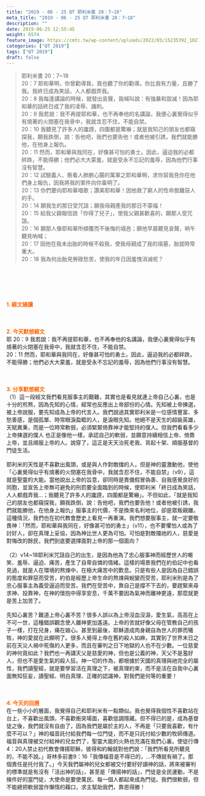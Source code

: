```yaml
---
title: "2019 - 06 - 25 QT 耶利米書 20：7~18"
meta_title: "2019 - 06 - 25 QT 耶利米書 20：7~18"
description: ""
date: 2019-06-25 12:55:45
weight: 6574
feature_image: https://cmtc.tw/wp-content/uploads/2022/03/15235392_10211799862337740_180693556567566654_o-1.webp
categories: ["QT 2019"]
tags: ["QT 2019"]
draft: false
---
```


<blockquote>耶利米書 20：7~18<br />
20：7 耶和華啊，你曾勸導我，我也聽了你的勸導。你比我有力量，且勝了我。我終日成為笑話，人人都戲弄我。<br />
20：8 我每逢講論的時候，就發出哀聲，我喊叫說：有強暴和毀滅！因為耶和華的話終日成了我的凌辱、譏刺。<br />
20：9 我若說：我不再提耶和華，也不再奉他的名講論，我便心裏覺得似乎有燒著的火閉塞在我骨中，我就含忍不住，不能自禁。<br />
20：10 我聽見了許多人的讒謗，四圍都是驚嚇；就是我知己的朋友也都窺探我，願我跌倒，說：告他吧，我們也要告他！或者他被引誘，我們就能勝他，在他身上報仇。<br />
20：11 然而，耶和華與我同在，好像甚可怕的勇士。因此，逼迫我的必都絆跌，不能得勝；他們必大大蒙羞，就是受永不忘記的羞辱，因為他們行事沒有智慧。<br />
20：12 試驗義人、察看人肺腑心腸的萬軍之耶和華啊，求你容我見你在他們身上報仇，因我將我的案件向你稟明了。<br />
20：13 你們要向耶和華唱歌；讚美耶和華！因他救了窮人的性命脫離惡人的手。<br />
20：14 願我生的那日受咒詛；願我母親產我的那日不蒙福！<br />
20：15 給我父親報信說「你得了兒子」，使我父親甚歡喜的，願那人受咒詛。<br />
20：16 願那人像耶和華所傾覆而不後悔的城邑；願他早晨聽見哀聲，晌午聽見吶喊；<br />
20：17 因他在我未出胎的時候不殺我，使我母親成了我的墳墓，胎就時常重大。<br />
20：18 我為何出胎見勞碌愁苦，使我的年日因羞愧消滅呢？</blockquote><br />
&nbsp;<br />
<br />
&nbsp;<br />
<br />
<span style="color: #ff6600;"><strong>1. </strong><strong>經文誦讀</strong></span><br />
<br />
<span style="color: #ff6600;"><strong> </strong></span><br />
<br />
<span style="color: #ff6600;"><strong>2. 今天默想</strong><strong>經文<br />
</strong></span>耶 20：9 我若說：我不再提耶和華，也不再奉他的名講論，我便心裏覺得似乎有燒著的火閉塞在我骨中，我就含忍不住，不能自禁。<br />
20：11 然而，耶和華與我同在，好像甚可怕的勇士。因此，逼迫我的必都絆跌，不能得勝；他們必大大蒙羞，就是受永不忘記的羞辱，因為他們行事沒有智慧。<br />
<br />
&nbsp;<br />
<br />
<span style="color: #ff6600;"><strong>3. 分享默想經文<br />
</strong></span>（1）這一段經文我們看見服事主的艱難，其實也是看見就連上帝自己心裏，也是十分的煎熬，因為先知的心情，經常也反應出上帝部份的心情。先知被上帝揀選，被上帝說服，要先知成為上帝的代言人。我們說過其實耶利米是一位感情豐富、多愁善感，是個孤單、時常眼淚盈眶的人，是淚眼先知。他絕不是天生的超級英雄，天賦異秉，而是一位時常軟弱，必須緊緊倚靠神才能堅持的僕人。但我們看看多少上帝揀選的僕人 也正是像他一樣，承認自己的軟弱，並願意持續相信上帝、倚靠上帝，並且順服上帝的人。說穿了，這正是天天治死老我、背起十架、順服基督的門徒生活。<br />
<br />
耶利米的天性是不喜歡出風頭，或是與人作對敵擋的人，但是神的靈激動他，使他「心裏覺得似乎有燒著的火閉塞在我骨中，我就含忍不住，不能自禁」（v9），這就是聖靈的大能。當他說出上帝的旨意，卻同時是責備假冒偽善、自我感覺良好的同胞，並宣告上帝無可避免的刑罰要全面臨到的時候，使耶利米「終日成為笑話，人人都戲弄我…；我聽見了許多人的讒謗，四圍都是驚嚇」。不但如此，「就是我知己的朋友也都窺探我，願我跌倒，說：告他吧，我們也要告他！或者他被引誘，我們就能勝他，在他身上報仇」服事主的代價，不是換來名利地位，卻是眾叛親離。這種情況，我們也在初代教會歷史上看見一再重演。我們想要服事主，就一定要敬畏神：「然而，耶和華與我同在，好像甚可怕的勇士」（v11），也不要懼怕人或為了討好人，卻在真理上妥協，因為神比世人更為可怕。可怕是對敵擋祂的人，慈愛是對悔改的餘民，我們到底要選擇面對上帝的那一個面向？<br />
<br />
（2）v14~18耶利米咒詛自己的出生，是因為他為了忠心服事神而經歷世人的嘲笑、羞辱、逼迫、痛苦，產生了自卑自憐的情緒。這樣的場景我們在約伯記中也看見過，就是人在環境的熬煉中，在極大痛苦中的歎息。只是有些人是因為自己錯誤的態度和罪惡而受苦，約伯是經歷上帝生命的熬煉與蛻變而受苦，耶利米則是為了忠心服事主為義受逼迫而受苦。我們在受苦中，靠自己是撐不下去的，要趕緊來尋求神、投靠神，在神的懷抱中得享安息，千萬不要因為氣神而離神更遠，那麼就更是苦上加苦了。<br />
<br />
先知心裏苦？難道上帝心裏不苦？很多人誤以為上帝沒血沒淚，愛生氣，高高在上不可一世，這種錯誤觀念使人離神更加遙遠。上帝的苦就好像父母在管教自己的孩子一樣，打在兒身，痛在娘心。甚至到最後，耶穌道成肉身親自為世人的罪而犧牲，神的愛就在此顯明了。很多人覺得上帝在舊約殺人如麻，其實到了世界末日之前在天災人禍中死傷的人更多，而且在審判之日下地獄的人也不在少數。一位慈愛的神何竟如此？我們也一再講天父是慈愛的神，但也是公義的神，天父不是濫好人，但也不是愛生氣的殺人狂。神一切的作為，都根據於天國的真理與祂完全的屬性，我們讀聖經，就是要學習活在真理之下，被真理約束，而不是活在自我中心裏面無知狂妄，讀聖經、明白真理、正確的認識神，對我們是何等的重要！<br />
<br />
&nbsp;<br />
<br />
<span style="color: #ff6600;"><strong>4. 今天的回應<br />
</strong></span>在一些小小的層面，我覺得自己和耶利米有一點類似。我也覺得我個性不喜歡站在台上，不喜歡出風頭，不喜歡衝突場面，喜歡低調隱藏。但不得已的是，成為基督徒之後，我們就沒有自由了，因為我們是屬於主的人，不再是「只要我喜歡，有什麼不可以？」神的福音託付給我們每一位門徒，而不是只託付給少數的牧師傳道。福音與真理被交付給神的兒女們了，聖靈大能的火熱也充滿在我們心裏。使徒行傳4：20人禁止初代教會傳揚耶穌，彼得和約翰就對他們說：「我們所看見所聽見的，不能不說。」哥林多前書9：16「我傳福音是不得已的，…不傳就有禍了。那個責任是托付我了。」今天我們屬神的兒女都被交付要好好讀神的話，將來被審判的標準就是有沒有「活出神的話」，甚至是「傳揚神的話」，門徒是全民運動，不是條件好的當門徒，大使命是要使萬民、每一個人都起來成為門徒。我們很軟弱，但不能總把軟弱當作懶惰的藉口，求主幫助我們，靠恩得勝！<br />
<br />
&nbsp;
        